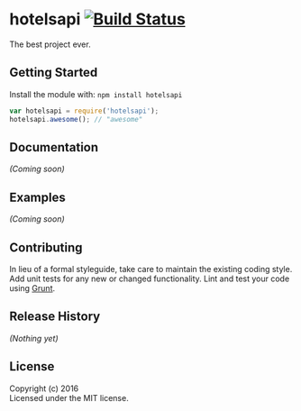 # hotelsapi [![Build Status](https://secure.travis-ci.org/root/hotelsapi.png?branch=master)](http://travis-ci.org/root/hotelsapi)

The best project ever.

## Getting Started
Install the module with: `npm install hotelsapi`

```javascript
var hotelsapi = require('hotelsapi');
hotelsapi.awesome(); // "awesome"
```

## Documentation
_(Coming soon)_

## Examples
_(Coming soon)_

## Contributing
In lieu of a formal styleguide, take care to maintain the existing coding style. Add unit tests for any new or changed functionality. Lint and test your code using [Grunt](http://gruntjs.com/).

## Release History
_(Nothing yet)_

## License
Copyright (c) 2016   
Licensed under the MIT license.
